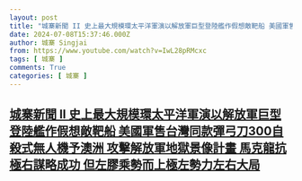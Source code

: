 ```yaml
---
layout: post
title: "城寨新聞 II 史上最大規模環太平洋軍演以解放軍巨型登陸艦作假想敵靶船 美國軍售台灣同款彈弓刀300自殺式無人機予澳洲 攻擊解放軍地獄景像計畫 馬克龍抗極右謀略成功 但左膠乘勢而上極左勢力左右大局"
date: 2024-07-08T15:37:46.000Z
author: 城寨 Singjai
from: https://www.youtube.com/watch?v=IwL28pRMcxc
tags: [ 城寨 ]
comments: True
categories: [ 城寨 ]
---
```

<!--1720453066000-->
[城寨新聞 II 史上最大規模環太平洋軍演以解放軍巨型登陸艦作假想敵靶船 美國軍售台灣同款彈弓刀300自殺式無人機予澳洲 攻擊解放軍地獄景像計畫 馬克龍抗極右謀略成功 但左膠乘勢而上極左勢力左右大局](https://www.youtube.com/watch?v=IwL28pRMcxc)
------

<div>

</div>
